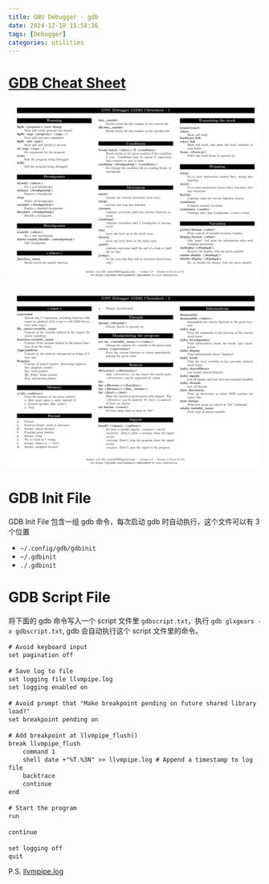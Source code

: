 ```yaml
---
title: GNU Debugger - gdb
date: 2024-12-18 15:58:26
tags: [Debugger]
categories: utilities
---
```


# [GDB Cheat Sheet](https://github.com/lucmann/x-cheatsheet)

![gdb cheatsheet1](/images/gdb/gdb-cheatsheet-1.png)

<!--more-->

![gdb cheatsheet2](/images/gdb/gdb-cheatsheet-2.png)

# GDB Init File

GDB Init File 包含一组 gdb 命令，每次启动 gdb 时自动执行，这个文件可以有 3 个位置

- `~/.config/gdb/gdbinit`
- `~/.gdbinit`
- `./.gdbinit`

# GDB Script File

将下面的 gdb 命令写入一个 script 文件里 `gdbscript.txt`，执行 `gdb glxgears -x gdbscript.txt`, gdb 会自动执行这个 script 文件里的命令。

```
# Avoid keyboard input
set pagination off

# Save log to file
set logging file llvmpipe.log
set logging enabled on

# Avoid prompt that "Make breakpoint pending on future shared library load?"
set breakpoint pending on

# Add breakpoint at llvmpipe_flush()
break llvmpipe_flush
    command 1
    shell date +"%T.%3N" >> llvmpipe.log # Append a timestamp to log file
    backtrace
    continue
end

# Start the program
run

continue

set logging off
quit

```

P.S. [llvmpipe.log](https://pastebin.com/bCEBrwAW)
